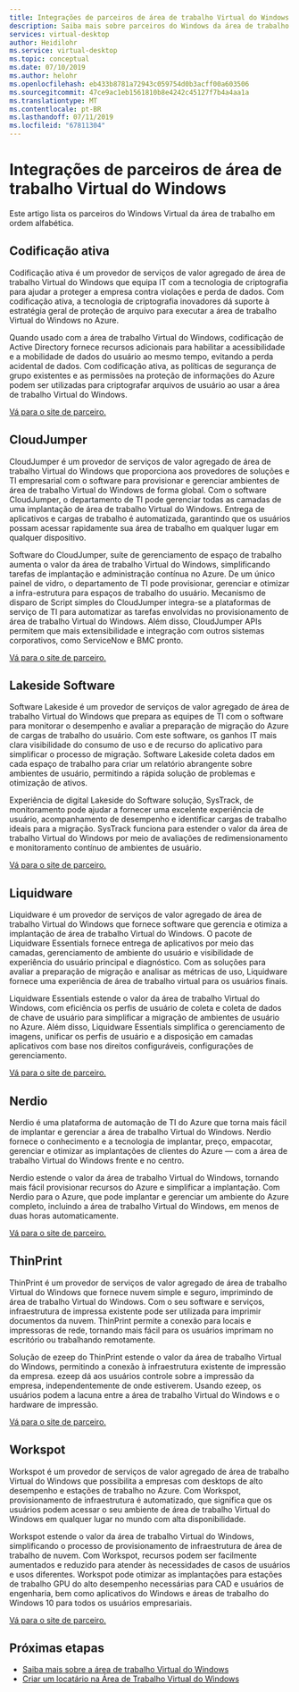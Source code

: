 ```yaml
---
title: Integrações de parceiros de área de trabalho Virtual do Windows - Azure
description: Saiba mais sobre parceiros do Windows da área de trabalho e acessar a documentação sobre como integrar com eles.
services: virtual-desktop
author: Heidilohr
ms.service: virtual-desktop
ms.topic: conceptual
ms.date: 07/10/2019
ms.author: helohr
ms.openlocfilehash: eb433b8781a72943c059754d0b3acff00a603506
ms.sourcegitcommit: 47ce9ac1eb1561810b8e4242c45127f7b4a4aa1a
ms.translationtype: MT
ms.contentlocale: pt-BR
ms.lasthandoff: 07/11/2019
ms.locfileid: "67811304"
---
```

# <a name="windows-virtual-desktop-partner-integrations"></a>Integrações de parceiros de área de trabalho Virtual do Windows

Este artigo lista os parceiros do Windows Virtual da área de trabalho em ordem alfabética.

## <a name="active-cypher"></a>Codificação ativa

Codificação ativa é um provedor de serviços de valor agregado de área de trabalho Virtual do Windows que equipa IT com a tecnologia de criptografia para ajudar a proteger a empresa contra violações e perda de dados. Com codificação ativa, a tecnologia de criptografia inovadores dá suporte à estratégia geral de proteção de arquivo para executar a área de trabalho Virtual do Windows no Azure.

Quando usado com a área de trabalho Virtual do Windows, codificação de Active Directory fornece recursos adicionais para habilitar a acessibilidade e a mobilidade de dados do usuário ao mesmo tempo, evitando a perda acidental de dados. Com codificação ativa, as políticas de segurança de grupo existentes e as permissões na proteção de informações do Azure podem ser utilizadas para criptografar arquivos de usuário ao usar a área de trabalho Virtual do Windows.

[Vá para o site de parceiro.](https://activecypher.com/)

## <a name="cloudjumper"></a>CloudJumper

CloudJumper é um provedor de serviços de valor agregado de área de trabalho Virtual do Windows que proporciona aos provedores de soluções e TI empresarial com o software para provisionar e gerenciar ambientes de área de trabalho Virtual do Windows de forma global. Com o software CloudJumper, o departamento de TI pode gerenciar todas as camadas de uma implantação de área de trabalho Virtual do Windows. Entrega de aplicativos e cargas de trabalho é automatizada, garantindo que os usuários possam acessar rapidamente sua área de trabalho em qualquer lugar em qualquer dispositivo.

Software do CloudJumper, suíte de gerenciamento de espaço de trabalho aumenta o valor da área de trabalho Virtual do Windows, simplificando tarefas de implantação e administração contínua no Azure. De um único painel de vidro, o departamento de TI pode provisionar, gerenciar e otimizar a infra-estrutura para espaços de trabalho do usuário. Mecanismo de disparo de Script simples do CloudJumper integra-se a plataformas de serviço de TI para automatizar as tarefas envolvidas no provisionamento de área de trabalho Virtual do Windows. Além disso, CloudJumper APIs permitem que mais extensibilidade e integração com outros sistemas corporativos, como ServiceNow e BMC pronto.

[Vá para o site de parceiro.](https://cloudjumper.com/wvd/)

## <a name="lakeside-software"></a>Lakeside Software

Software Lakeside é um provedor de serviços de valor agregado de área de trabalho Virtual do Windows que prepara as equipes de TI com o software para monitorar o desempenho e avaliar a preparação de migração do Azure de cargas de trabalho do usuário. Com este software, os ganhos IT mais clara visibilidade do consumo de uso e de recurso do aplicativo para simplificar o processo de migração. Software Lakeside coleta dados em cada espaço de trabalho para criar um relatório abrangente sobre ambientes de usuário, permitindo a rápida solução de problemas e otimização de ativos.

Experiência de digital Lakeside do Software solução, SysTrack, de monitoramento pode ajudar a fornecer uma excelente experiência de usuário, acompanhamento de desempenho e identificar cargas de trabalho ideais para a migração. SysTrack funciona para estender o valor da área de trabalho Virtual do Windows por meio de avaliações de redimensionamento e monitoramento contínuo de ambientes de usuário.

[Vá para o site de parceiro.](https://www.lakesidesoftware.com/assessments/wvd)

## <a name="liquidware"></a>Liquidware

Liquidware é um provedor de serviços de valor agregado de área de trabalho Virtual do Windows que fornece software que gerencia e otimiza a implantação de área de trabalho Virtual do Windows. O pacote de Liquidware Essentials fornece entrega de aplicativos por meio das camadas, gerenciamento de ambiente do usuário e visibilidade de experiência do usuário principal e diagnóstico. Com as soluções para avaliar a preparação de migração e analisar as métricas de uso, Liquidware fornece uma experiência de área de trabalho virtual para os usuários finais.

Liquidware Essentials estende o valor da área de trabalho Virtual do Windows, com eficiência os perfis de usuário de coleta e coleta de dados de chave de usuário para simplificar a migração de ambientes de usuário no Azure. Além disso, Liquidware Essentials simplifica o gerenciamento de imagens, unificar os perfis de usuário e a disposição em camadas aplicativos com base nos direitos configuráveis, configurações de gerenciamento.

[Vá para o site de parceiro.](https://www.liquidware.com/solutions/solutions-platform/microsoft)

## <a name="nerdio"></a>Nerdio

Nerdio é uma plataforma de automação de TI do Azure que torna mais fácil de implantar e gerenciar a área de trabalho Virtual do Windows. Nerdio fornece o conhecimento e a tecnologia de implantar, preço, empacotar, gerenciar e otimizar as implantações de clientes do Azure — com a área de trabalho Virtual do Windows frente e no centro.

Nerdio estende o valor da área de trabalho Virtual do Windows, tornando mais fácil provisionar recursos do Azure e simplificar a implantação. Com Nerdio para o Azure, que pode implantar e gerenciar um ambiente do Azure completo, incluindo a área de trabalho Virtual do Windows, em menos de duas horas automaticamente.

[Vá para o site de parceiro.](https://getnerdio.com/academy/windows-virtual-desktop-explained-for-msps/)

## <a name="thinprint"></a>ThinPrint

ThinPrint é um provedor de serviços de valor agregado de área de trabalho Virtual do Windows que fornece nuvem simple e seguro, imprimindo de área de trabalho Virtual do Windows. Com o seu software e serviços, infraestrutura de impressa existente pode ser utilizada para imprimir documentos da nuvem. ThinPrint permite a conexão para locais e impressoras de rede, tornando mais fácil para os usuários imprimam no escritório ou trabalhando remotamente.

Solução de ezeep do ThinPrint estende o valor da área de trabalho Virtual do Windows, permitindo a conexão à infraestrutura existente de impressão da empresa. ezeep dá aos usuários controle sobre a impressão da empresa, independentemente de onde estiverem. Usando ezeep, os usuários podem a lacuna entre a área de trabalho Virtual do Windows e o hardware de impressão.

[Vá para o site de parceiro.](http://www.ezeep.com/wvd-printing)

## <a name="workspot"></a>Workspot

Workspot é um provedor de serviços de valor agregado de área de trabalho Virtual do Windows que possibilita a empresas com desktops de alto desempenho e estações de trabalho no Azure. Com Workspot, provisionamento de infraestrutura é automatizado, que significa que os usuários podem acessar o seu ambiente de área de trabalho Virtual do Windows em qualquer lugar no mundo com alta disponibilidade.

Workspot estende o valor da área de trabalho Virtual do Windows, simplificando o processo de provisionamento de infraestrutura de área de trabalho de nuvem. Com Workspot, recursos podem ser facilmente aumentados e reduzido para atender às necessidades de casos de usuários e usos diferentes. Workspot pode otimizar as implantações para estações de trabalho GPU do alto desempenho necessárias para CAD e usuários de engenharia, bem como aplicativos do Windows e áreas de trabalho do Windows 10 para todos os usuários empresariais.

[Vá para o site de parceiro.](https://www.workspot.com/wvd)

## <a name="next-steps"></a>Próximas etapas

- [Saiba mais sobre a área de trabalho Virtual do Windows](overview.md)
- [Criar um locatário na Área de Trabalho Virtual do Windows](tenant-setup-azure-active-directory.md)
